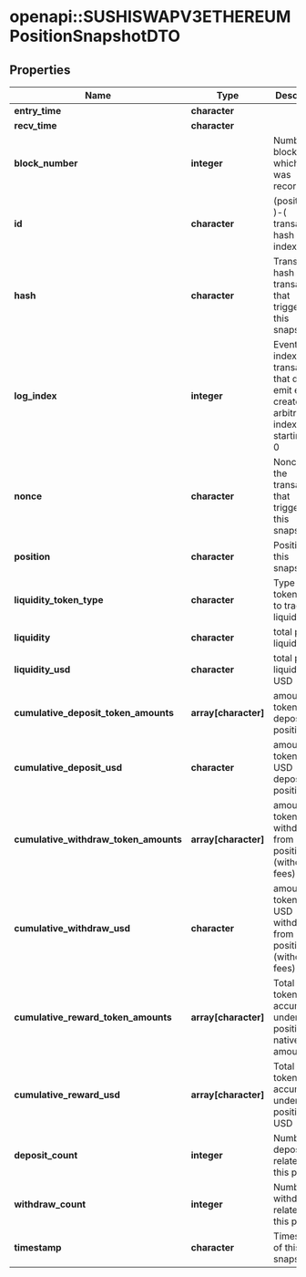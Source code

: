 # openapi::SUSHISWAPV3ETHEREUMPositionSnapshotDTO



## Properties
Name | Type | Description | Notes
------------ | ------------- | ------------- | -------------
**entry_time** | **character** |  | [optional] 
**recv_time** | **character** |  | [optional] 
**block_number** | **integer** | Number of block in which entity was recorded. | [optional] 
**id** | **character** |  (position id )-( transaction hash )-( log index )  | [optional] 
**hash** | **character** | Transaction hash of the transaction that triggered this snapshot | [optional] 
**log_index** | **integer** | Event log index. For transactions that don&#39;t emit event, create arbitrary index starting from 0 | [optional] 
**nonce** | **character** | Nonce of the transaction that triggered this snapshot | [optional] 
**position** | **character** | Position of this snapshot | [optional] 
**liquidity_token_type** | **character** | Type of token used to track liquidity | [optional] 
**liquidity** | **character** | total position liquidity | [optional] 
**liquidity_usd** | **character** | total position liquidity in USD | [optional] 
**cumulative_deposit_token_amounts** | **array[character]** | amount of tokens ever deposited to position | [optional] 
**cumulative_deposit_usd** | **character** | amount of tokens in USD deposited to position | [optional] 
**cumulative_withdraw_token_amounts** | **array[character]** | amount of tokens ever withdrawn from position (without fees) | [optional] 
**cumulative_withdraw_usd** | **character** | amount of tokens in USD withdrawn from position (without fees) | [optional] 
**cumulative_reward_token_amounts** | **array[character]** | Total reward token accumulated under this position, in native amounts | [optional] 
**cumulative_reward_usd** | **array[character]** | Total reward token accumulated under this position, in USD | [optional] 
**deposit_count** | **integer** | Number of deposits related to this position | [optional] 
**withdraw_count** | **integer** | Number of withdrawals related to this position | [optional] 
**timestamp** | **character** | Timestamp of this snapshot | [optional] 


